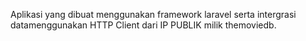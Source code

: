 Aplikasi yang dibuat menggunakan framework laravel serta intergrasi datamenggunakan HTTP Client dari IP PUBLIK milik themoviedb.

